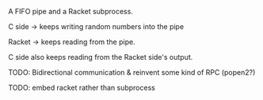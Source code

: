 A FIFO pipe and a Racket subprocess.

C side -> keeps writing random numbers into the pipe

Racket -> keeps reading from the pipe.

C side also keeps reading from the Racket side's output.

TODO: Bidirectional communication & reinvent some kind of RPC (popen2?)

TODO: embed racket rather than subprocess
